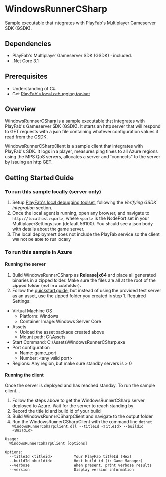 # WindowsRunnerCSharp
Sample executable that integrates with PlayFab's Multiplayer Gameserver SDK (GSDK).

## Dependencies
* PlayFab's Multiplayer Gameserver SDK (GSDK) - included.
* .Net Core 3.1

## Prerequisites
* Understanding of C#.
* Get [PlayFab's local debugging toolset](https://api.playfab.com/docs/tutorials/landing-tournaments/multiplayer-servers-2.0/debugging-playfab-multiplayer-platform-integration-locally).

## Overview
WindowsRunnserCSharp is a sample executable that integrates with PlayFab's Gameserver SDK (GSDK). It starts an http server that will respond to GET requests with a json file containing whatever configuration values it read from the GSDK.

WindowsRunnerCSharpClient is a sample client that integrates with PlayFab's SDK. It logs in a player, measures ping times to all Azure regions using the MPS QoS servers, allocates a server and "connects" to the server by issuing an http GET.

## Getting Started Guide

### To run this sample locally (server only)
1. Setup [PlayFab's local debugging toolset](https://api.playfab.com/docs/tutorials/landing-tournaments/multiplayer-servers-2.0/debugging-playfab-multiplayer-platform-integration-locally), following the *Verifying GSDK integration* section.
1. Once the local agent is running, open any browser, and navigate to `http://localhost:<port>`, where `<port>` is the NodePort set in your MultiplayerSettings.json (default 56100). You should see a json body with details about the game server.
1. The local deployment does not include the PlayFab service so the client will not be able to run locally

### To run this sample in Azure
#### Running the server
1. Build WindowsRunnerCSharp as **Release|x64** and place all generated binaries in a zipped folder. Make sure the files are all at the root of the zipped folder (not in a subfolder).
1. Follow the [quickstart guide](https://docs.microsoft.com/en-us/gaming/playfab/features/multiplayer/servers/quickstart-for-multiplayer-servers-api-powershell), but instead of using the provided test server as an asset, use the zipped folder you created in step 1. Required Settings:
* Virtual Machine OS
    * Platform: Windows
    * Container Image: Windows Server Core
* Assets
    * Upload the asset package created above
    * Mount path: C:\Assets
* Start Command: C:\Assets\WindowsRunnerCSharp.exe
* Port configuration
    * Name: game_port
    * Number: \<any valid port\>
* Regions: Any region, but make sure standby servers is > 0

#### Running the client
Once the server is deployed and has reached standby. To run the sample client...
1. Follow the steps above to get the WindowsRunnerCSharp server deployed to Azure. Wait for the server to reach standing by
1. Record the title id and build id of your build
1. Build WindowsRunnerCSharpClient and navigate to the output folder
1. Run the WindowsRunnerCSharpClient with the command line `dotnet WindowsRunnerCSharpClient.dll --titleId <TitleId> --buildId <BuildId>`
```
Usage:
  WindowsRunnerCSharpClient [options]

Options:
  --titleId <titleid>          Your PlayFab titleId (Hex)
  --buildId <buildid>          Host build id (in Game Manager)
  --verbose                    When present, print verbose results
  --version                    Display version information
```
